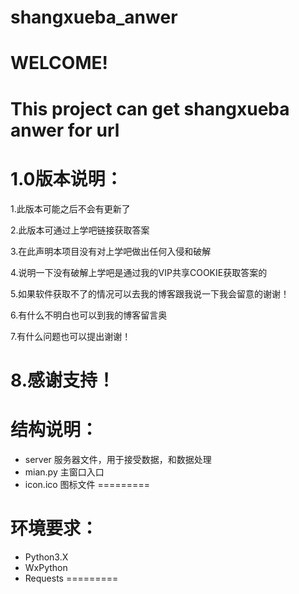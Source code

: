 # shangxueba_anwer

WELCOME!
========

This project can get shangxueba anwer for url
=========

# 1.0版本说明：

1.此版本可能之后不会有更新了

2.此版本可通过上学吧链接获取答案

3.在此声明本项目没有对上学吧做出任何入侵和破解

4.说明一下没有破解上学吧是通过我的VIP共享COOKIE获取答案的

5.如果软件获取不了的情况可以去我的博客跟我说一下我会留意的谢谢！

6.有什么不明白也可以到我的博客留言奥

7.有什么问题也可以提出谢谢！

8.感谢支持！
=========

# 结构说明：

- server 服务器文件，用于接受数据，和数据处理
- mian.py 主窗口入口
- icon.ico 图标文件
=========

# 环境要求：

- Python3.X
- WxPython
- Requests
=========
